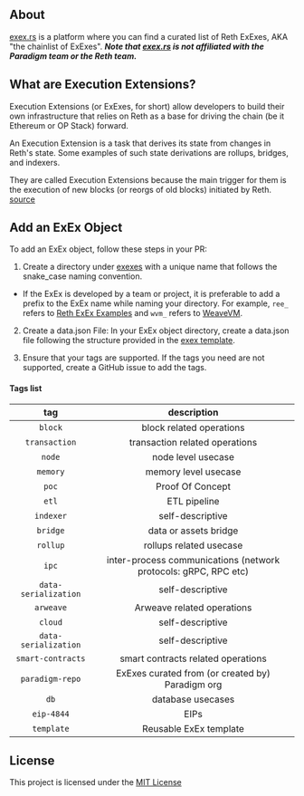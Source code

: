 ## About
[exex.rs](https://exex.rs) is a platform where you can find a curated list of Reth ExExes, AKA "the chainlist of ExExes". ***Note that [exex.rs](https://exex.rs) is not affiliated with the Paradigm team or the Reth team.***

## What are Execution Extensions?
Execution Extensions (or ExExes, for short) allow developers to build their own infrastructure that relies on Reth as a base for driving the chain (be it Ethereum or OP Stack) forward.

An Execution Extension is a task that derives its state from changes in Reth's state. Some examples of such state derivations are rollups, bridges, and indexers.

They are called Execution Extensions because the main trigger for them is the execution of new blocks (or reorgs of old blocks) initiated by Reth. [source](https://reth.rs/developers/exex/exex.html)

## Add an ExEx Object

To add an ExEx object, follow these steps in your PR:

1. Create a directory under [exexes](./exexes) with a unique name that follows the snake_case naming convention.
- If the ExEx is developed by a team or project, it is preferable to add a prefix to the ExEx name while naming your directory. For example, `ree_` refers to [Reth ExEx Examples](https://github.com/paradigmxyz/reth-exex-examples) and `wvm_` refers to [WeaveVM](https://github.com/weaveVM/wvm-reth).

2. Create a data.json File: In your ExEx object directory, create a data.json file following the structure provided in the [exex template](./exexes/_template_exex/data.json).

3. Ensure that your tags are supported. If the tags you need are not supported, create a GitHub issue to add the tags.

#### Tags list

| tag  | description |
| :-------------: |:-------------:|
| `block`      | block related operations     |
| `transaction`      | transaction related operations     |
| `node`      | node level usecase    |
| `memory`      | memory level usecase    |
| `poc`      | Proof Of Concept     |
| `etl`      | ETL pipeline   |
| `indexer`      | self-descriptive   |
| `bridge`      | data or assets bridge  |
| `rollup`      | rollups related usecase   |
| `ipc`      | inter-process communications (network protocols: gRPC, RPC etc)  |
|`data-serialization`| self-descriptive |
|`arweave`| Arweave related operations |
|`cloud`| self-descriptive |
|`data-serialization`| self-descriptive |
|`smart-contracts`| smart contracts related operations|
|`paradigm-repo`| ExExes curated from (or created by) Paradigm org|
|`db`| database usecases |
| `eip-4844` | EIPs |
| `template` | Reusable ExEx template|

## License
This project is licensed under the [MIT License](./LICENSE)
